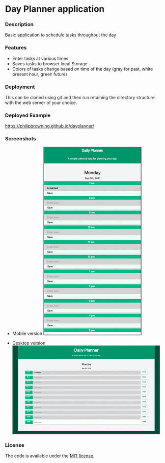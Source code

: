 # Day Planner application

### Description
Basic application to schedule tasks throughout the day

### Features
* Enter tasks at various times
* Saves tasks to browser local Storage 
* Colors of tasks change based on time of the day (gray for past, white present hour, green future)

### Deployment
This can be cloned using git and then run retaining the directory structure with the web server of your choice.

### Deployed Example
<https://philipbrowning.github.io/dayplanner/>

### Screenshots

* Mobile version
![Picture mobile version of planner page](./assets/ScreenShot-mobile.png "Mobile first screen")

* Desktop version
![Picture of full screen version of planner page](./assets/ScreenShot-full.png "Full version first screen")

### License
The code is available under the [MIT license](https://github.com/h5bp/html5-boilerplate/blob/master/LICENSE.txt).